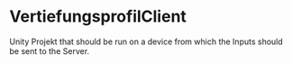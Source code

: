 # VertiefungsprofilClient
Unity Projekt that should be run on a device from which the Inputs should be sent to the Server.
